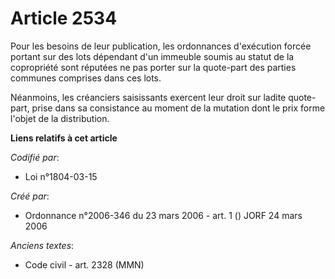 # Article 2534

Pour les besoins de leur publication, les ordonnances d'exécution forcée portant sur des lots dépendant d'un immeuble soumis
au statut de la copropriété sont réputées ne pas porter sur la quote-part des parties communes comprises dans ces lots.

Néanmoins, les créanciers saisissants exercent leur droit sur ladite quote-part, prise dans sa consistance au moment de la
mutation dont le prix forme l'objet de la distribution.

**Liens relatifs à cet article**

_Codifié par_:

  - Loi n°1804-03-15

_Créé par_:

  - Ordonnance n°2006-346 du 23 mars 2006 - art. 1 () JORF 24 mars 2006

_Anciens textes_:

  - Code civil - art. 2328 (MMN)
